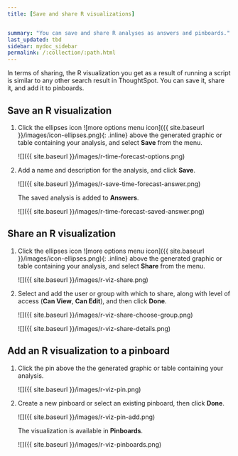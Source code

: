 ```yaml
---
title: [Save and share R visualizations]


summary: "You can save and share R analyses as answers and pinboards."
last_updated: tbd
sidebar: mydoc_sidebar
permalink: /:collection/:path.html
---
```


In terms of sharing, the R visualization you get as a result of running a script is similar to any
other search result in ThoughtSpot. You can save it, share it, and add it to pinboards.

## Save an R visualization

1.  Click the ellipses icon ![more options menu icon]({{ site.baseurl }}/images/icon-ellipses.png){: .inline} above the generated graphic or table containing your analysis, and select **Save** from the menu.

    ![]({{ site.baseurl }}/images/r-time-forecast-options.png)

2.  Add a name and description for the analysis, and click **Save**.

    ![]({{ site.baseurl }}/images/r-save-time-forecast-answer.png)

    The saved analysis is added to **Answers**.

    ![]({{ site.baseurl }}/images/r-time-forecast-saved-answer.png)

## Share an R visualization

1.  Click the ellipses icon ![more options menu icon]({{ site.baseurl }}/images/icon-ellipses.png){: .inline} above the generated graphic or table containing
    your analysis, and select **Share** from the menu.

    ![]({{ site.baseurl }}/images/r-viz-share.png)

2.  Select and add the user or group with which to share, along with level of access
    (**Can View**, **Can Edit**), and then click **Done**.

    ![]({{ site.baseurl }}/images/r-viz-share-choose-group.png)

    ![]({{ site.baseurl }}/images/r-viz-share-details.png)

## Add an R visualization to a pinboard

1.  Click the pin above the the generated graphic or table containing
    your analysis.

    ![]({{ site.baseurl }}/images/r-viz-pin.png)

2.  Create a new pinboard or select an existing pinboard, then click **Done**.

    ![]({{ site.baseurl }}/images/r-viz-pin-add.png)

    The visualization is available in **Pinboards**.

    ![]({{ site.baseurl }}/images/r-viz-pinboards.png)
